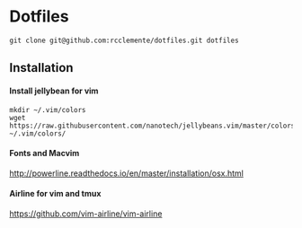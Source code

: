 # Dotfiles

    git clone git@github.com:rcclemente/dotfiles.git dotfiles
    
## Installation

#### Install jellybean for vim
    
    mkdir ~/.vim/colors                                                                                                
    wget https://raw.githubusercontent.com/nanotech/jellybeans.vim/master/colors/jellybeans.vim ~/.vim/colors/

#### Fonts and Macvim
http://powerline.readthedocs.io/en/master/installation/osx.html    

#### Airline for vim and tmux
https://github.com/vim-airline/vim-airline
